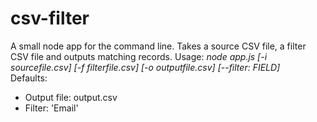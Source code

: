 # csv-filter
A small node app for the command line. Takes a source CSV file, a filter CSV file and outputs matching records.
Usage: _node app.js [-i sourcefile.csv] [-f filterfile.csv] [-o outputfile.csv] [--filter: FIELD]_   
Defaults:
* Output file: output.csv
* Filter: 'Email'
